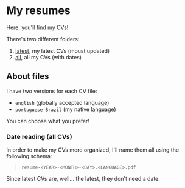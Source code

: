 # My resumes

Here, you'll find my CVs!

There's two different folders:

1. [latest], my latest CVs (moust updated)
2. [all], all my CVs (with dates)

[latest]: https://github.com/nasccped/nascc.documents/tree/main/documents/resumes/latest
[all]: https://github.com/nasccped/nascc.documents/tree/main/documents/resumes/all

## About files

I have two versions for each CV file:

- `english` (globally accepted language)
- `portuguese-Brazil` (my native language)

You can choose what you prefer!

### Date reading (all CVs)

In order to make my CVs more organized, I'll name them all using the following
schema:

> `resume-<YEAR>-<MONTH>-<DAY>.<LANGUAGE>.pdf`

Since latest CVs are, well... the latest, they don't need a date.
